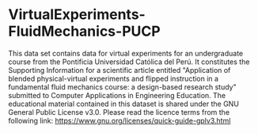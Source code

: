# VirtualExperiments-FluidMechanics-PUCP
This data set contains data for virtual experiments for an undergraduate course from the Pontificia Universidad Católica del Perú. It constitutes the Supporting Information for a scientific article entitled "Application of blended physical-virtual experiments and flipped instruction in a fundamental fluid mechanics course: a design-based research study" submitted to Computer Applications in Engineering Education. 
The educational material contained in this dataset is shared under the GNU General Public License v3.0. Please read the licence terms from the following link:
https://www.gnu.org/licenses/quick-guide-gplv3.html

